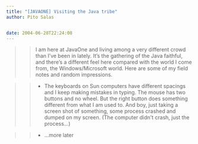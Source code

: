 ```yaml
---
title: "[JAVAONE] Visiting the Java tribe"
author: Pito Salas


date: 2004-06-28T22:24:08
---
```



>>

>> I am here at JavaOne and living among a very different crowd than I’ve been
in lately. It’s the gathering of the Java faithful, and there’s a different
feel here compared with the world I come from, the Windows/Microsoft world.
Here are some of my field notes and random impressions.

>>

>>   * The keyboards on Sun computers have different spacings and I keep
making mistakes in typing. The mouse has two buttons and no wheel. But the
right button does something different from what I am used to. And boy, just
taking a screen shot of something, some process crashed and dumped on my
screen. (The computer didn't crash, just the process…)

>>   * …more later


